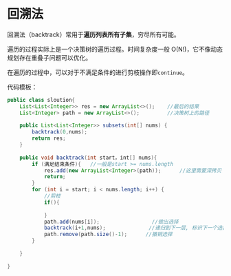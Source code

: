 # 回溯法

回溯法（backtrack）常用于**遍历列表所有子集**，穷尽所有可能。

遍历的过程实际上是一个决策树的遍历过程。时间复杂度一般 O(N!)，它不像动态规划存在重叠子问题可以优化。

在遍历的过程中，可以对于不满足条件的进行剪枝操作即`continue`。

代码模板：

```java
public class sloution{
    List<List<Integer>> res = new ArrayList<>();    //最后的结果
    List<Integer> path = new ArrayList<>();         //决策树上的路径
    
    public List<List<Integer>> subsets(int[] nums) {
        backtrack(0,nums);
        return res;
    }
    
    public void backtrack(int start，int[] nums){
        if (满足结束条件){   //一般是start >= nums.length
            res.add(new ArrayList<Integer>(path));		//这里需要深拷贝
            return;
        }
        for (int i = start; i < nums.length; i++) {
            //剪枝
            if(){
                
            }
            path.add(nums[i]);                 //做出选择
            backtrack(i+1,nums);              //递归到下一层, 标识下一个选择列表的开始位置
            path.remove(path.size()-1);      //撤销选择
        }
        
    }
    
}

```

